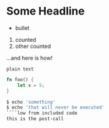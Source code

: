 # Some Headline

* bullet

1. counted
1. other counted

...and here is how!

````
plain text
````

````rust
fn foo() {
    let x = 5;
}
````

````bash
$ echo 'something'
$ echo 'that will never be executed'
````low from included code
this is the post-call
```````